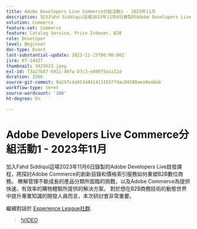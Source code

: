 ```yaml
---
title: Adobe Developers Live Commerce分組活動1 - 2023年11月
description: 加入Fahd Siddiqui這場2023年11月6日錄製的Adobe Developers Live啟發課程，將探討Adobe Commerce的創新目錄和價格索引服務如何重塑B2B數位商務。 瞭解管理不斷成長的產品分類所面臨的挑戰，以及Adobe Commerce為提供快速、有效率的購物體驗所提供的解決方案。 對於想在B2B商務技術的動態世界中提升專業知識的開發人員而言，本次研討會非常重要。
solution: Commerce
feature-set: Commerce
feature: Catalog Service, Price Indexer, B2B
role: Developer
level: Beginner
doc-type: Event
last-substantial-update: 2023-11-15T00:00:00Z
jira: KT-14427
thumbnail: 3425623.jpeg
exl-id: f3a27b87-0911-46fa-b7c3-e880f5a1a11d
duration: 1566
source-git-commit: 9a297cda953d4414131657f9ac84580aea0eabeb
workflow-type: tm+mt
source-wordcount: '168'
ht-degree: 0%

---
```


# Adobe Developers Live Commerce分組活動1 - 2023年11月

加入Fahd Siddiqui這場2023年11月6日錄製的Adobe Developers Live啟發課程，將探討Adobe Commerce的創新目錄和價格索引服務如何重塑B2B數位商務。 瞭解管理不斷成長的產品分類所面臨的挑戰，以及Adobe Commerce為提供快速、有效率的購物體驗所提供的解決方案。 對於想在B2B商務技術的動態世界中提升專業知識的開發人員而言，本次研討會非常重要。

繼續對話於 [Experience League社群](https://adobe.ly/3rJfZcN).

>[!VIDEO](https://video.tv.adobe.com/v/3425623/?learn=on)
